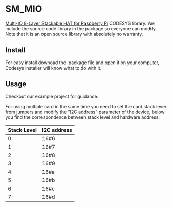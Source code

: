 # SM_MIO

[Multi-IO 8-Layer Stackable HAT for Raspberry Pi](https://sequentmicrosystems.com/products/multi-io-hat-8-layer-stackable-hat-for-raspberry-pi) CODESYS library.
We include the source code library in the package so everyone can modify. Note that it is an open source library with absolutely no warranty.
## Install
For easy install downoad the .package file and open it on your computer, Codesys installer will know what to do with it.
## Usage
Checkout our example project for guidance.

For using multiple card in the same time you need to set the card stack lever from jumpers and modify the "I2C address" parameter of the  device, below you find the correspondence between stack level and hardware address:

| Stack Level | I2C address |
| --- | --- |
| 0 | 16#6 |
| 1 | 16#7 |
| 2 | 16#8 |
| 3 | 16#9 |
| 4 | 16#a |
| 5 | 16#b |
| 6 | 16#c |
| 7 | 16#d |
